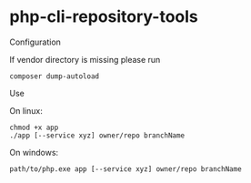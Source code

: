 # php-cli-repository-tools

Configuration

If vendor directory is missing please run

```
composer dump-autoload
```

Use

On linux:
```
chmod +x app
./app [--service xyz] owner/repo branchName
```

On windows:
```
path/to/php.exe app [--service xyz] owner/repo branchName
```
